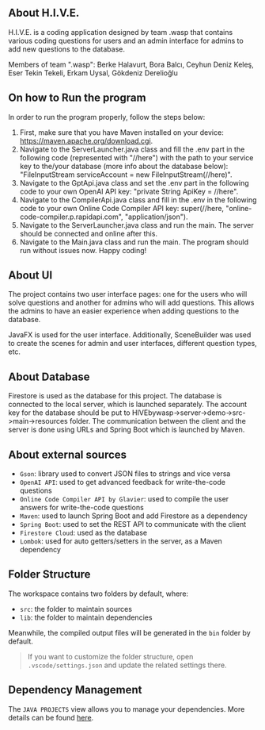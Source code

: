 ## About H.I.V.E.

H.I.V.E. is a coding application designed by team .wasp that contains various coding questions for users and an admin interface for admins to add new questions to the database.

Members of team ".wasp":
Berke Halavurt,
Bora Balcı,
Ceyhun Deniz Keleş,
Eser Tekin Tekeli,
Erkam Uysal,
Gökdeniz Derelioğlu

## On how to Run the program

In order to run the program properly, follow the steps below:
1. First, make sure that you have Maven installed on your device: https://maven.apache.org/download.cgi. 
2. Navigate to the ServerLauncher.java class and fill the .env part in the following code (represented with "//here") with the path to your service key to the/your database (more info about the database below): "FileInputStream serviceAccount = new FileInputStream(//here)".
3. Navigate to the GptApi.java class and set the .env part in the following code to your own OpenAI API key: "private String ApiKey = //here".
4. Navigate to the CompilerApi.java class and fill in the .env in the following code to your own Online Code Compiler API key: super(//here, "online-code-compiler.p.rapidapi.com", "application/json").
5. Navigate to the ServerLauncher.java class and run the main. The server should be connected and online after this.
6. Navigate to the Main.java class and run the main. The program should run without issues now. Happy coding!

## About UI

The project contains two user interface pages: one for the users who will solve questions and another for admins who will add questions.
This allows the admins to have an easier experience when adding questions to the database.

JavaFX is used for the user interface. Additionally, SceneBuilder was used to create the scenes for admin and user interfaces,
different question types, etc.

## About Database

Firestore is used as the database for this project. The database is connected to the local server, which is launched separately. The account key for the database should be put to HIVEbywasp->server->demo->src->main->resources folder. The communication between the client and the server is done using URLs and Spring Boot which is launched by Maven.

## About external sources

- `Gson`: library used to convert JSON files to strings and vice versa
- `OpenAI API`: used to get advanced feedback for write-the-code questions
- `Online Code Compiler API by Glavier`: used to compile the user answers for write-the-code questions
- `Maven`: used to launch Spring Boot and add Firestore as a dependency
- `Spring Boot`: used to set the REST API to communicate with the client
- `Firestore Cloud`: used as the database
- `Lombok`: used for auto getters/setters in the server, as a Maven dependency

## Folder Structure

The workspace contains two folders by default, where:

- `src`: the folder to maintain sources
- `lib`: the folder to maintain dependencies

Meanwhile, the compiled output files will be generated in the `bin` folder by default.

> If you want to customize the folder structure, open `.vscode/settings.json` and update the related settings there.

## Dependency Management

The `JAVA PROJECTS` view allows you to manage your dependencies. More details can be found [here](https://github.com/microsoft/vscode-java-dependency#manage-dependencies).
